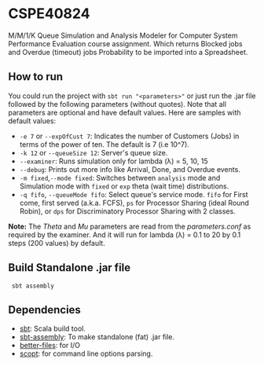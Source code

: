 # CSPE40824
M/M/1/K Queue Simulation and Analysis Modeler for Computer System Performance Evaluation course assignment. 
Which returns Blocked jobs and Overdue (timeout) jobs Probability to be imported into a Spreadsheet.

## How to run
You could run the project with `sbt run "<parameters>"` or just run the .jar file followed by the following parameters (without quotes).
Note that all parameters are optional and have default values. Here are samples with default values:
* `-e 7` or `--expOfCust 7`: Indicates the number of Customers (Jobs) in terms of the power of ten.
The default is 7 (i.e 10^7).
* `-k 12` or `--queueSize 12`: Server's queue size.
* `--examiner`: Runs simulation only for lambda (λ) = 5, 10, 15
* `--debug`: Prints out more info like Arrival, Done, and Overdue events.
* `-m fixed`,`--mode fixed`: Switches between `analysis` mode and Simulation mode with `fixed` or `exp` theta (wait time) distributions.  
* `-q fifo`, `--queueMode fifo`: Select queue's service mode. `fifo` for First come, first served (a.k.a. FCFS), `ps` for Processor Sharing (ideal Round Robin), or `dps` for Discriminatory Processor Sharing with 2 classes.

**Note:** The *Theta* and *Mu* parameters are read from the *parameters.conf* as required by the examiner. 
And it will run for lambda (λ) = 0.1 to 20 by 0.1 steps (200 values) by default.

## Build Standalone .jar file
` sbt assembly` 

## Dependencies
* [sbt](https://github.com/sbt/sbt): Scala build tool.
* [sbt-assembly](https://github.com/sbt/sbt-assembly): To make standalone (fat) .jar file.
* [better-files](https://github.com/pathikrit/better-files): for I/O
* [scopt](https://github.com/scopt/scopt): for command line options parsing.
